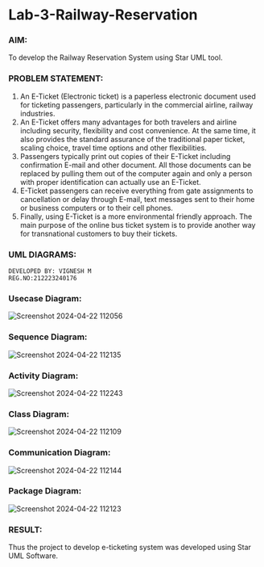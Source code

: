 # Lab-3-Railway-Reservation
### AIM:
To develop the Railway Reservation System using Star UML tool.
### PROBLEM STATEMENT:
1. An E-Ticket (Electronic ticket) is a paperless electronic document used for ticketing
passengers, particularly in the commercial airline, railway industries.
2. An E-Ticket offers many advantages for both travelers and airline including security,
flexibility and cost convenience. At the same time, it also provides the standard assurance of
the traditional paper ticket, scaling choice, travel time options and other flexibilities.
3. Passengers typically print out copies of their E-Ticket including confirmation E-mail
and other document. All those documents can be replaced by pulling them out of the computer
again and only a person with proper identification can actually use an E-Ticket.
4. E-Ticket passengers can receive everything from gate assignments to cancellation or
delay through E-mail, text messages sent to their home or business computers or to their cell
phones.
5. Finally, using E-Ticket is a more environmental friendly approach. The main purpose
of the online bus ticket system is to provide another way for transnational customers to buy
their tickets.
### UML DIAGRAMS:
```
DEVELOPED BY: VIGNESH M
REG.NO:212223240176
```
### Usecase Diagram:
![Screenshot 2024-04-22 112056](https://github.com/vigneshvickyu/Lab-3-Railway-Reservation/assets/151948835/fdda8719-43ec-409c-99bf-c158383b9575)

### Sequence Diagram:
![Screenshot 2024-04-22 112135](https://github.com/vigneshvickyu/Lab-3-Railway-Reservation/assets/151948835/bfa3c2d7-9064-4257-86f5-7dfb789665bf)

### Activity Diagram:
![Screenshot 2024-04-22 112243](https://github.com/vigneshvickyu/Lab-3-Railway-Reservation/assets/151948835/68997d87-e619-4167-b986-51d3481295a8)

### Class Diagram:
![Screenshot 2024-04-22 112109](https://github.com/vigneshvickyu/Lab-3-Railway-Reservation/assets/151948835/11e856b3-46de-4fe5-92a9-084ebf1a60d8)

### Communication Diagram: 
![Screenshot 2024-04-22 112144](https://github.com/vigneshvickyu/Lab-3-Railway-Reservation/assets/151948835/e1040c1d-1165-42b5-b740-f64246f6c28b)

### Package Diagram:
![Screenshot 2024-04-22 112123](https://github.com/vigneshvickyu/Lab-3-Railway-Reservation/assets/151948835/74daa2a0-c454-4883-8a66-99857cb71071)

### RESULT:
Thus the project to develop e-ticketing system was developed using Star UML Software.

